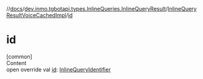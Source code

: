 //[docs](../../../index.md)/[dev.inmo.tgbotapi.types.InlineQueries.InlineQueryResult](../index.md)/[InlineQueryResultVoiceCachedImpl](index.md)/[id](id.md)



# id  
[common]  
Content  
open override val [id](id.md): [InlineQueryIdentifier](../../dev.inmo.tgbotapi.types/index.md#%5Bdev.inmo.tgbotapi.types%2FInlineQueryIdentifier%2F%2F%2FPointingToDeclaration%2F%5D%2FClasslikes%2F625018081)  



